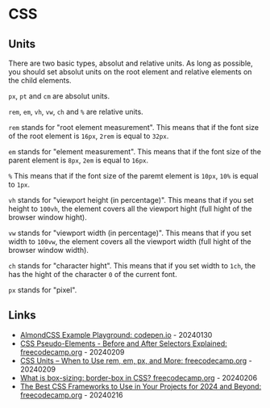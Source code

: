 # CSS

## Units

There are two basic types, absolut and relative units. As long as possible, you should set absolut units on the root element and relative elements on the child elements.

`px`, `pt` and `cm` are absolut units.

`rem`, `em`, `vh`, `vw`, `ch` and `%` are relative units.

`rem` stands for "root element measurement". This means that if the font size of the root element is `16px`, `2rem` is equal to `32px`.

`em` stands for "element measurement". This means that if the font size of the parent element is `8px`, `2em` is equal to `16px`.

`%` This means that if the font size of the paremt element is `10px`, `10%` is equal to `1px`.

`vh` stands for "viewport height (in percentage)". This means that if you set height to `100vh`, the element covers all the viewport hight (full hight of the browser window hight).

`vw` stands for "viewport width (in percentage)". This means that if you set width to `100vw`, the element covers all the viewport width (full hight of the browser window width).

`ch` stands for "character hight". This means that if you set width to `1ch`, the has the hight of the character `0` of the current font.

`px` stands for "pixel".

## Links

* [AlmondCSS Example Playground: codepen.io](https://codepen.io/chriscoyier/pen/XWPKEXg) - 20240130
* [CSS Pseudo-Elements - Before and After Selectors Explained: freecodecamp.org](https://www.freecodecamp.org/news/css-pseudo-elements-before-and-after-selectors-explained/) - 20240209
* [CSS Units – When to Use rem, em, px, and More: freecodecamp.org](https://www.freecodecamp.org/news/css-units-when-to-use-each-one/) - 20240209
* [What is box-sizing: border-box in CSS? freecodecamp.org](https://www.freecodecamp.org/news/what-is-box-sizing-border-box-css/) - 20240206
* [The Best CSS Frameworks to Use in Your Projects for 2024 and Beyond: freecodecamp.org](https://www.freecodecamp.org/news/best-css-frameworks-for-frontend-devs/) - 20240216
